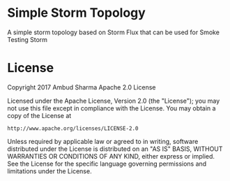 # Simple Storm Topology

A simple storm topology based on Storm Flux that can be used for Smoke Testing Storm

# License

Copyright 2017 Ambud Sharma Apache 2.0 License 
 
Licensed under the Apache License, Version 2.0 (the "License");
you may not use this file except in compliance with the License.
You may obtain a copy of the License at
 
 	http://www.apache.org/licenses/LICENSE-2.0
 
Unless required by applicable law or agreed to in writing, software
distributed under the License is distributed on an "AS IS" BASIS,
WITHOUT WARRANTIES OR CONDITIONS OF ANY KIND, either express or implied.
See the License for the specific language governing permissions and
limitations under the License.
